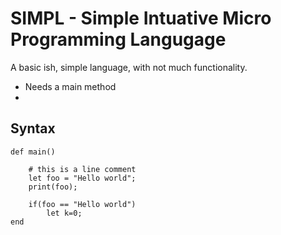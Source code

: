 
SIMPL - Simple Intuative Micro Programming Langugage
===

A basic ish, simple language, with not much functionality. 


- Needs a main method
- 

Syntax
---

    def main()

		# this is a line comment
	    let foo = "Hello world";
	    print(foo); 

	    if(foo == "Hello world")
			let k=0;
	end


